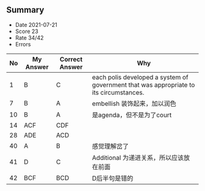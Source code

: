 ## Summary
- Date 2021-07-21
- Score 23
- Rate 34/42
- Errors


| No | My Answer | Correct Answer | Why |
|----|-----------|----------------|-----|
| 1| B| C|each polis developed a system of government that was appropriate to its circumstances. |
| 7|B |A |embellish 装饰起来，加以润色 |
|10 |B |A |是agenda，但不是为了court |
| 14| ACF| CDF| |
| 28| ADE| ACD| |
| 40| A|B |感觉理解岔了 |
| 41| D| C|Additional 为递进关系，所以应该放在前面 |
| 42|BCF |BCD | D后半句是错的|
